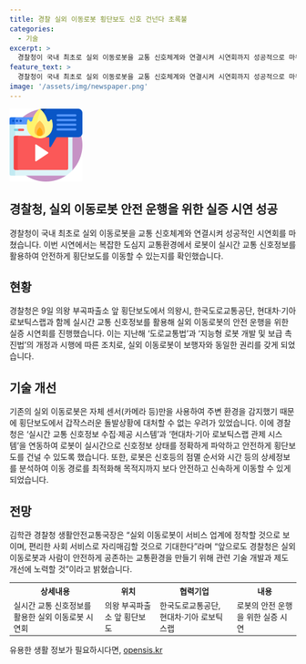 ```yaml
---
title: 경찰 실외 이동로봇 횡단보도 신호 건넌다 초록불
categories:
  - 기술
excerpt: >
  경찰청이 국내 최초로 실외 이동로봇을 교통 신호체계와 연결시켜 시연회까지 성공적으로 마무리했습니다. 경찰청은 실시간 교통 신호정보를 활용하여 안전하게 횡단보도를 이동하는 로봇의 시범 시연을 의왕시에서 진행했습니다. 이로써 로봇의 안전 운행을 위한 새로운 기술이 선보였으며, 앞으로 경찰청은 실외 이동로봇과 사람이 안전하게 공존하는 교통환경을 만들기 위해 계속해서 기술 및 제도를 개선할 예정입니다.
feature_text: >
  경찰청이 국내 최초로 실외 이동로봇을 교통 신호체계와 연결시켜 시연회까지 성공적으로 마무리했습니다. 경찰청은 실시간 교통 신호정보를 활용하여 안전하게 횡단보도를 이동하는 로봇의 시범 시연을 의왕시에서 진행했습니다. 이로써 로봇의 안전 운행을 위한 새로운 기술이 선보였으며, 앞으로 경찰청은 실외 이동로봇과 사람이 안전하게 공존하는 교통환경을 만들기 위해 계속해서 기술 및 제도를 개선할 예정입니다.
image: '/assets/img/newspaper.png'
---
```


<p><img src="/assets/img/news.png" alt="rentncar 속보" /></p>

<h2>경찰청, 실외 이동로봇 안전 운행을 위한 실증 시연 성공</h2>

<p data-ke-size="size16">경찰청이 국내 최초로 실외 이동로봇을 교통 신호체계와 연결시켜 성공적인 시연회를 마쳤습니다. 이번 시연에서는 복잡한 도심지 교통환경에서 로봇이 실시간 교통 신호정보를 활용하여 안전하게 횡단보도를 이동할 수 있는지를 확인했습니다.</p>

<h2>현황</h2>

<p data-ke-size="size16">경찰청은 9일 의왕 부곡파출소 앞 횡단보도에서 의왕시, 한국도로교통공단, 현대차·기아 로보틱스랩과 함께 실시간 교통 신호정보를 활용해 실외 이동로봇의 안전 운행을 위한 실증 시연회를 진행했습니다. 이는 지난해 ‘도로교통법’과 ‘지능형 로봇 개발 및 보급 촉진법’의 개정과 시행에 따른 조치로, 실외 이동로봇이 보행자와 동일한 권리를 갖게 되었습니다.</p>

<h2>기술 개선</h2>

<p data-ke-size="size16">기존의 실외 이동로봇은 자체 센서(카메라 등)만을 사용하여 주변 환경을 감지했기 때문에 횡단보도에서 갑작스러운 돌발상황에 대처할 수 없는 우려가 있었습니다. 이에 경찰청은 ‘실시간 교통 신호정보 수집·제공 시스템’과 ‘현대차·기아 로보틱스랩 관제 시스템’을 연동하여 로봇이 실시간으로 신호정보 상태를 정확하게 파악하고 안전하게 횡단보도를 건널 수 있도록 했습니다. 또한, 로봇은 신호등의 점멸 순서와 시간 등의 상세정보를 분석하여 이동 경로를 최적화해 목적지까지 보다 안전하고 신속하게 이동할 수 있게 되었습니다.</p>

<h2>전망</h2>

<p data-ke-size="size16">김학관 경찰청 생활안전교통국장은 “실외 이동로봇이 서비스 업계에 정착할 것으로 보이며, 편리한 사회 서비스로 자리매김할 것으로 기대한다”라며 “앞으로도 경찰청은 실외 이동로봇과 사람이 안전하게 공존하는 교통환경을 만들기 위해 관련 기술 개발과 제도 개선에 노력할 것”이라고 밝혔습니다.</p>

<table>
    <tr>
        <th>상세내용</th>
        <th>위치</th>
        <th>협력기업</th>
        <th>내용</th>
    </tr>
    <tr>
        <td>실시간 교통 신호정보를 활용한 실외 이동로봇 시연회</td>
        <td>의왕 부곡파출소 앞 횡단보도</td>
        <td>한국도로교통공단, 현대차·기아 로보틱스랩</td>
        <td>로봇의 안전 운행을 위한 실증 시연</td>
    </tr>
</table>
유용한 생활 정보가 필요하시다면, <a href="https://opensis.kr" rel="dofollow">opensis.kr</a>


